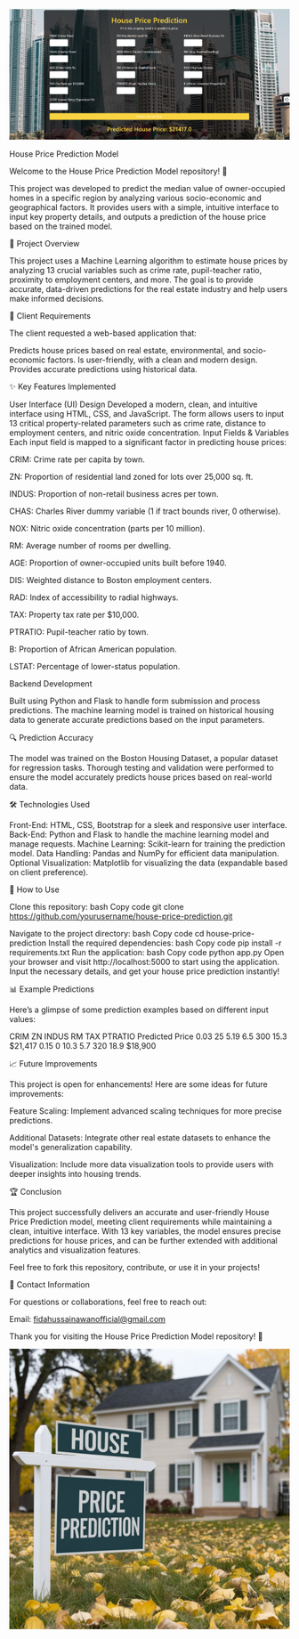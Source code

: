 ![Alt text](Price_prediction.PNG)


House Price Prediction Model

Welcome to the House Price Prediction Model repository! 🎉

This project was developed to predict the median value of owner-occupied homes in a specific region by analyzing various socio-economic and geographical factors. It provides users with a simple, intuitive interface to input key property details, and outputs a prediction of the house price based on the trained model.

📄 Project Overview

This project uses a Machine Learning algorithm to estimate house prices by analyzing 13 crucial variables such as crime rate, pupil-teacher ratio, proximity to employment centers, and more. The goal is to provide accurate, data-driven predictions for the real estate industry and help users make informed decisions.

🎯 Client Requirements

The client requested a web-based application that:

Predicts house prices based on real estate, environmental, and socio-economic factors.
Is user-friendly, with a clean and modern design.
Provides accurate predictions using historical data.

✨ Key Features Implemented

User Interface (UI) Design
Developed a modern, clean, and intuitive interface using HTML, CSS, and JavaScript.
The form allows users to input 13 critical property-related parameters such as crime rate, distance to employment centers, and nitric oxide concentration.
Input Fields & Variables
Each input field is mapped to a significant factor in predicting house prices:

CRIM: Crime rate per capita by town.

ZN: Proportion of residential land zoned for lots over 25,000 sq. ft.

INDUS: Proportion of non-retail business acres per town.

CHAS: Charles River dummy variable (1 if tract bounds river, 0 otherwise).

NOX: Nitric oxide concentration (parts per 10 million).

RM: Average number of rooms per dwelling.

AGE: Proportion of owner-occupied units built before 1940.

DIS: Weighted distance to Boston employment centers.

RAD: Index of accessibility to radial highways.

TAX: Property tax rate per $10,000.

PTRATIO: Pupil-teacher ratio by town.

B: Proportion of African American population.

LSTAT: Percentage of lower-status population.

Backend Development

Built using Python and Flask to handle form submission and process predictions.
The machine learning model is trained on historical housing data to generate accurate predictions based on the input parameters.

🔍 Prediction Accuracy

The model was trained on the Boston Housing Dataset, a popular dataset for regression tasks.
Thorough testing and validation were performed to ensure the model accurately predicts house prices based on real-world data.

🛠 Technologies Used

Front-End: HTML, CSS, Bootstrap for a sleek and responsive user interface.
Back-End: Python and Flask to handle the machine learning model and manage requests.
Machine Learning: Scikit-learn for training the prediction model.
Data Handling: Pandas and NumPy for efficient data manipulation.
Optional Visualization: Matplotlib for visualizing the data (expandable based on client preference).

🚀 How to Use

Clone this repository:
bash
Copy code
git clone https://github.com/yourusername/house-price-prediction.git

Navigate to the project directory:
bash
Copy code
cd house-price-prediction
Install the required dependencies:
bash
Copy code
pip install -r requirements.txt
Run the application:
bash
Copy code
python app.py
Open your browser and visit http://localhost:5000 to start using the application. Input the necessary details, and get your house price prediction instantly!

📊 Example Predictions

Here’s a glimpse of some prediction examples based on different input values:

CRIM	ZN	INDUS	RM	TAX	PTRATIO	Predicted Price
0.03	25	5.19	6.5	300	15.3	$21,417
0.15	0	10.3	5.7	320	18.9	$18,900

📈 Future Improvements

This project is open for enhancements! Here are some ideas for future improvements:

Feature Scaling: Implement advanced scaling techniques for more precise predictions.

Additional Datasets: Integrate other real estate datasets to enhance the model's generalization capability.

Visualization: Include more data visualization tools to provide users with deeper insights into housing trends.

🏆 Conclusion

This project successfully delivers an accurate and user-friendly House Price Prediction model, meeting client requirements while maintaining a clean, intuitive interface. With 13 key variables, the model ensures precise predictions for house prices, and can be further extended with additional analytics and visualization features.

Feel free to fork this repository, contribute, or use it in your projects!

📧 Contact Information

For questions or collaborations, feel free to reach out:

Email: fidahussainawanofficial@gmail.com

Thank you for visiting the House Price Prediction Model repository! 👋

![Alt text](75HbQuqPTwWN7H7RQUxQ0A.jpeg)
